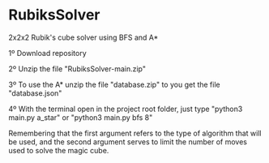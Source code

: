 # RubiksSolver

2x2x2 Rubik's cube solver using BFS and A*

1º Download repository

2º Unzip the file "RubiksSolver-main.zip"

3º To use the A* unzip the file "database.zip" to you get the file "database.json"

4º With the terminal open in the project root folder, just type "python3 main.py a_star" or "python3 main.py bfs 8"

Remembering that the first argument refers to the type of algorithm that will be used, and the second argument serves to limit the number of moves used to solve the magic cube.
